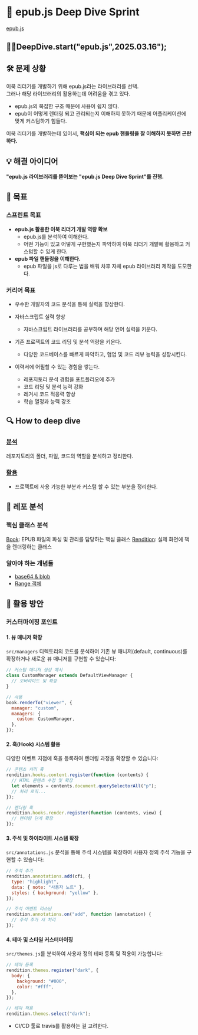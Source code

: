 # 📖 epub.js Deep Dive Sprint

[epub.js](https://github.com/futurepress/epub.js)

## 🏃‍♂️DeepDive.start("epub.js",2025.03.16");

## 🛠️ 문제 상황

이북 리더기를 개발하기 위해 epub.js라는 라이브러리를 선택.  
그러나 해당 라이브러리의 활용하는데 어려움을 겪고 있다.

- epub.js의 복잡한 구조 때문에 사용이 쉽지 않다.
- epub이 어떻게 렌더링 되고 관리되는지 이해하지 못하기 때문에 어플리케이션에 맞게 커스텀하기 힘들다.

이북 리더기를 개발하는데 있어서, **핵심이 되는 epub 핸들링을 잘 이해하지 못하면 곤란하다.**

## 💡 해결 아이디어

**"epub.js 라이브러리를 뜯어보는 "epub.js Deep Dive Sprint"를 진행.**

## 🎯 목표

### 스프린트 목표

- **epub.js 활용한 이북 리더기 개발 역량 확보**
  - epub.js를 분석하여 이해한다.
  - 어떤 기능이 있고 어떻게 구현했는지 파악하여 이북 리더기 개발에 활용하고 커스텀할 수 있게 한다.
- **epub 파일 핸들링을 이해한다.**
  - epub 파일을 js로 다루는 법을 배워 차후 자체 epub 라이브러리 제작을 도모한다.

### 커리어 목표

- 우수한 개발자의 코드 분석을 통해 실력을 향상한다.

- 자바스크립트 실력 향상

  - 자바스크립트 라이브러리를 공부하며 해당 언어 실력을 키운다.

- 기존 프로젝트의 코드 리딩 및 분석 역량을 키운다.

  - 다양한 코드베이스를 빠르게 파악하고, 협업 및 코드 리뷰 능력을 성장시킨다.

- 이력서에 어필할 수 있는 경험을 쌓는다.

  - 레포지토리 분석 경험을 포트폴리오에 추가
  - 코드 리딩 및 분석 능력 강화
  - 레거시 코드 적응력 향상
  - 학습 열정과 능력 강조

## 🔍 How to deep dive

### [분석](#레포-분석)

레포지토리의 폴더, 파일, 코드의 역할을 분석하고 정리한다.

### [활용](#활용-방안)

- 프로젝트에 사용 가능한 부분과 커스텀 할 수 있는 부분을 정리한다.

## 🚀 레포 분석

### 핵심 클래스 분석

[Book](./documentation/Book.md): EPUB 파일의 파싱 및 관리를 담당하는 핵심 클래스
[Rendition](./documentation/Rendition.md): 실제 화면에 책을 렌더링하는 클래스

### 알아야 하는 개념들

- [base64 & blob](./documentation/base64-blob.md)
- [Range 객체](./documentation//Range.md)

## 🔑 활용 방안

### 커스터마이징 포인트

#### 1. 뷰 매니저 확장

`src/managers` 디렉토리의 코드를 분석하여 기존 뷰 매니저(default, continuous)를 확장하거나 새로운 뷰 매니저를 구현할 수 있습니다:

```javascript
// 커스텀 매니저 생성 예시
class CustomManager extends DefaultViewManager {
  // 오버라이드 및 확장
}

// 사용
book.renderTo("viewer", {
  manager: "custom",
  managers: {
    custom: CustomManager,
  },
});
```

#### 2. 훅(Hook) 시스템 활용

다양한 이벤트 지점에 훅을 등록하여 렌더링 과정을 확장할 수 있습니다:

```javascript
// 콘텐츠 처리 훅
rendition.hooks.content.register(function (contents) {
  // HTML 콘텐츠 수정 및 확장
  let elements = contents.document.querySelectorAll("p");
  // 처리 로직...
});

// 렌더링 훅
rendition.hooks.render.register(function (contents, view) {
  // 렌더링 단계 확장
});
```

#### 3. 주석 및 하이라이트 시스템 확장

`src/annotations.js` 분석을 통해 주석 시스템을 확장하여 사용자 정의 주석 기능을 구현할 수 있습니다:

```javascript
// 주석 추가
rendition.annotations.add(cfi, {
  type: "highlight",
  data: { note: "사용자 노트" },
  styles: { background: "yellow" },
});

// 주석 이벤트 리스닝
rendition.annotations.on("add", function (annotation) {
  // 주석 추가 시 처리
});
```

#### 4. 테마 및 스타일 커스터마이징

`src/themes.js`를 분석하여 사용자 정의 테마 등록 및 적용이 가능합니다:

```javascript
// 테마 등록
rendition.themes.register("dark", {
  body: {
    background: "#000",
    color: "#fff",
  },
});

// 테마 적용
rendition.themes.select("dark");
```

- CI/CD 툴로 travis를 활용하는 걸 고려한다.
